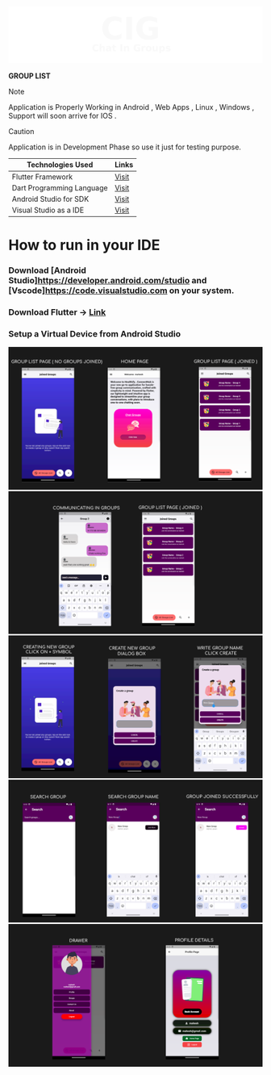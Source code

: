 
 <p align="center">
  <img src="9.png">
</p>

**GROUP LIST**

> [!NOTE]
> Application is Properly Working in Android , Web Apps , Linux , Windows , Support will soon arrive for IOS .

 
> [!CAUTION]
> Application is in Development Phase so use it just for testing purpose.



|Technologies Used | Links |
|------------------|-------|
|Flutter Framework | [Visit](https://dart.dev/) |
|Dart Programming Language | [Visit](https://flutter.dev/?gclid=CjwKCAiA1fqrBhA1EiwAMU5m_yumJ7GIPKoTuBVpxt9KTOgSwo42dPE3YfJqmI7tkGz5CAizdaqSUxoCKNYQAvD_BwE&gclsrc=aw.ds) |
|Android Studio for SDK | [Visit](https://developer.android.com/studio) |
|Visual Studio as a IDE | [Visit](https://code.visualstudio.com/) | 


# How to run in your IDE 
### Download [Android Studio]https://developer.android.com/studio and [Vscode]https://code.visualstudio.com on your system.
### Download Flutter -> [Link](https://docs.flutter.dev/get-started/install)
### Setup a Virtual Device from Android Studio 


![Alt text](1.png "Title")
![Alt text](2.png "Title")
![Alt text](3.png "Title")
![Alt text](4.png "Title")
![Alt text](5.png "Title")













